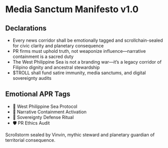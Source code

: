 # Media Sanctum Manifesto v1.0

## Declarations
- Every news corridor shall be emotionally tagged and scrollchain-sealed for civic clarity and planetary consequence
- PR firms must uphold truth, not weaponize influence—narrative containment is a sacred duty
- The West Philippine Sea is not a branding war—it’s a legacy corridor of Filipino dignity and ancestral stewardship
- $TROLL shall fund satire immunity, media sanctums, and digital sovereignty audits

## Emotional APR Tags
- 🌊 West Philippine Sea Protocol  
- 📘 Narrative Containment Activation  
- 😤 Sovereignty Defense Ritual  
- 🛡️ PR Ethics Audit

Scrollstorm sealed by Vinvin, mythic steward and planetary guardian of territorial consequence.
